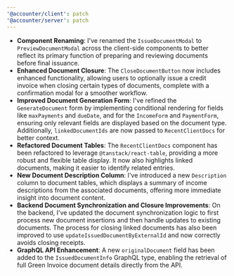 ```yaml
---
'@accounter/client': patch
'@accounter/server': patch
---
```


* **Component Renaming**: I've renamed the `IssueDocumentModal` to `PreviewDocumentModal` across the client-side components to better reflect its primary function of preparing and reviewing documents before final issuance.
* **Enhanced Document Closure**: The `CloseDocumentButton` now includes enhanced functionality, allowing users to optionally issue a credit invoice when closing certain types of documents, complete with a confirmation modal for a smoother workflow.
* **Improved Document Generation Form**: I've refined the `GenerateDocument` form by implementing conditional rendering for fields like `maxPayments` and `dueDate`, and for the `IncomeForm` and `PaymentForm`, ensuring only relevant fields are displayed based on the document type. Additionally, `linkedDocumentIds` are now passed to `RecentClientDocs` for better context.
* **Refactored Document Tables**: The `RecentClientDocs` component has been refactored to leverage `@tanstack/react-table`, providing a more robust and flexible table display. It now also highlights linked documents, making it easier to identify related entries.
* **New Document Description Column**: I've introduced a new `Description` column to document tables, which displays a summary of income descriptions from the associated documents, offering more immediate insight into document content.
* **Backend Document Synchronization and Closure Improvements**: On the backend, I've updated the document synchronization logic to first process new document insertions and then handle updates to existing documents. The process for closing linked documents has also been improved to use `updateIssuedDocumentByExternalId` and now correctly avoids closing receipts.
* **GraphQL API Enhancement**: A new `originalDocument` field has been added to the `IssuedDocumentInfo` GraphQL type, enabling the retrieval of full Green Invoice document details directly from the API.
